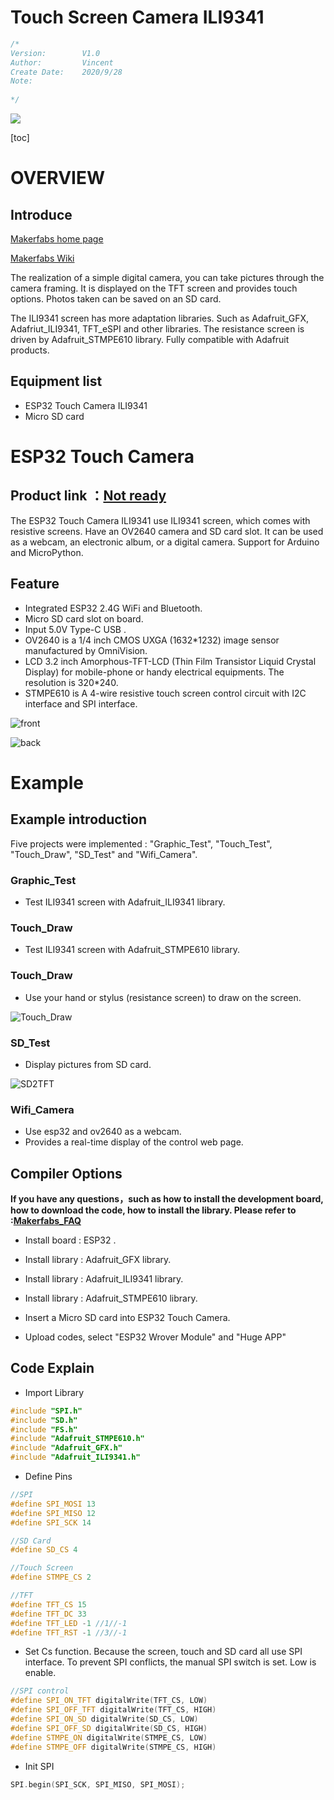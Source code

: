 # Touch Screen Camera ILI9341

```c++
/*
Version:		V1.0
Author:			Vincent
Create Date:	2020/9/28
Note:
	
*/
```

![](md_pic/main.gif)


[toc]

# OVERVIEW

## Introduce

[Makerfabs home page](https://www.makerfabs.com/)

[Makerfabs Wiki](https://makerfabs.com/wiki/index.php?title=Main_Page)

The realization of a simple digital camera, you can take pictures through the camera framing. It is displayed on the TFT screen and provides touch options. Photos taken can be saved on an SD card.

The ILI9341 screen has more adaptation libraries. Such as Adafruit_GFX, Adafriut_ILI9341, TFT_eSPI and other libraries. The resistance screen is driven by Adafruit_STMPE610 library. Fully compatible with Adafruit products.


## Equipment list

- ESP32 Touch Camera ILI9341
- Micro SD card


# ESP32 Touch Camera

## Product link ：[Not ready]() 

The ESP32 Touch Camera ILI9341 use ILI9341 screen, which comes with resistive screens. Have an OV2640 camera and SD card slot. It can be used as a webcam, an electronic album, or a digital camera. Support for Arduino and MicroPython. 

## Feature

- Integrated ESP32 2.4G WiFi and Bluetooth.
- Micro SD card slot on board.
- Input 5.0V Type-C USB .
- OV2640 is a 1/4 inch CMOS UXGA (1632*1232) image sensor manufactured by OmniVision.
- LCD 3.2 inch Amorphous-TFT-LCD (Thin Film Transistor Liquid Crystal Display) for mobile-phone or handy electrical equipments. The resolution is 320*240.
- STMPE610 is A 4-wire resistive touch screen control circuit with I2C interface and SPI interface.



![front](md_pic/front.jpg)

![back](md_pic/back.jpg)



# Example

## Example introduction

Five projects were implemented : "Graphic_Test", "Touch_Test", "Touch_Draw", "SD_Test" and "Wifi_Camera".

### Graphic_Test

- Test ILI9341 screen with Adafruit_ILI9341 library.

### Touch_Draw

- Test ILI9341 screen with Adafruit_STMPE610 library.

### Touch_Draw

- Use your hand or stylus (resistance screen) to draw on the screen.

![Touch_Draw](md_pic/draw2.jpg)

### SD_Test

- Display pictures from SD card.

![SD2TFT](md_pic/logo.jpg)

### Wifi_Camera

- Use esp32 and ov2640 as a webcam.
- Provides a real-time display of the control web page.





## Compiler Options

**If you have any questions，such as how to install the development board, how to download the code, how to install the library. Please refer to :[Makerfabs_FAQ](https://github.com/Makerfabs/Makerfabs_FAQ)**

- Install board : ESP32 .
- Install library : Adafruit_GFX library.
- Install library : Adafruit_ILI9341 library.
- Install library : Adafruit_STMPE610 library.

- Insert a Micro SD card into ESP32 Touch Camera.
- Upload codes, select "ESP32 Wrover Module" and "Huge APP"



## Code Explain

- Import Library

```c++
#include "SPI.h"
#include "SD.h"
#include "FS.h"
#include "Adafruit_STMPE610.h"
#include "Adafruit_GFX.h"
#include "Adafruit_ILI9341.h"
```



- Define Pins

```c++
//SPI
#define SPI_MOSI 13
#define SPI_MISO 12
#define SPI_SCK 14

//SD Card
#define SD_CS 4

//Touch Screen
#define STMPE_CS 2

//TFT
#define TFT_CS 15
#define TFT_DC 33
#define TFT_LED -1 //1//-1
#define TFT_RST -1 //3//-1
```



- Set Cs function. Because the screen, touch and SD card all use SPI interface. To prevent SPI conflicts, the manual SPI switch is set. Low is enable.

```c++
//SPI control
#define SPI_ON_TFT digitalWrite(TFT_CS, LOW)
#define SPI_OFF_TFT digitalWrite(TFT_CS, HIGH)
#define SPI_ON_SD digitalWrite(SD_CS, LOW)
#define SPI_OFF_SD digitalWrite(SD_CS, HIGH)
#define STMPE_ON digitalWrite(STMPE_CS, LOW)
#define STMPE_OFF digitalWrite(STMPE_CS, HIGH)
```



- Init SPI

```c++
SPI.begin(SPI_SCK, SPI_MISO, SPI_MOSI);
```

